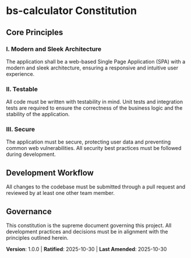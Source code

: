 <!--
Sync Impact Report:
- Version change: 0.0.0 → 1.0.0
- List of modified principles:
    - [PRINCIPLE_1_NAME] → Modern and Sleek Architecture
    - [PRINCIPLE_2_NAME] → Testable
    - [PRINCIPLE_3_NAME] → Secure
- Added sections: None
- Removed sections: None
- Templates requiring updates:
    - ✅ .specify/templates/plan-template.md
    - ✅ .specify/templates/spec-template.md
    - ✅ .specify/templates/tasks-template.md
- Follow-up TODOs: None
-->
# bs-calculator Constitution

## Core Principles

### I. Modern and Sleek Architecture
The application shall be a web-based Single Page Application (SPA) with a modern and sleek architecture, ensuring a responsive and intuitive user experience.

### II. Testable
All code must be written with testability in mind. Unit tests and integration tests are required to ensure the correctness of the business logic and the stability of the application.

### III. Secure
The application must be secure, protecting user data and preventing common web vulnerabilities. All security best practices must be followed during development.

## Development Workflow

All changes to the codebase must be submitted through a pull request and reviewed by at least one other team member.

## Governance

This constitution is the supreme document governing this project. All development practices and decisions must be in alignment with the principles outlined herein.

**Version**: 1.0.0 | **Ratified**: 2025-10-30 | **Last Amended**: 2025-10-30